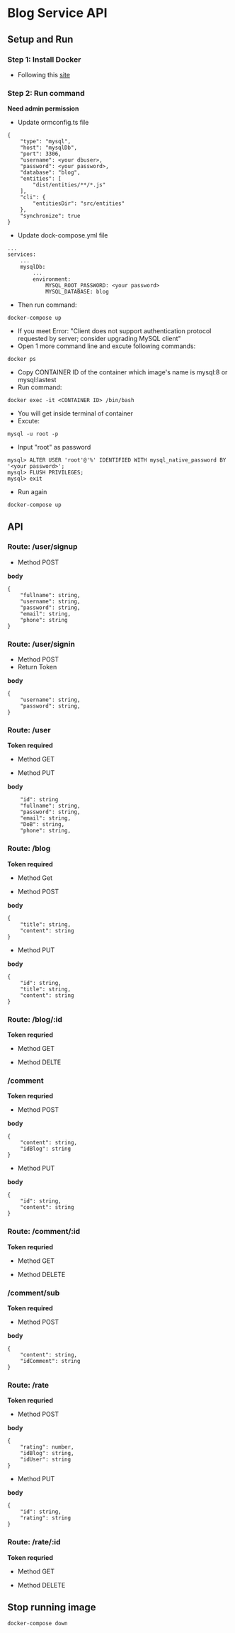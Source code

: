 # Blog Service API

## Setup and Run

### Step 1: Install Docker 
- Following this [site](https://docs.docker.com/get-docker)

### Step 2: Run command
**Need admin permission**
- Update ormconfig.ts file
```
{
    "type": "mysql",
    "host": "mysqlDb",
    "port": 3306,
    "username": <your dbuser>,
    "password": <your password>,
    "database": "blog",
    "entities": [
        "dist/entities/**/*.js"
    ],  
    "cli": {
        "entitiesDir": "src/entities"
    },
    "synchronize": true
}
```

- Update dock-compose.yml file
```
...
services:
    ...
    mysqlDb:
        ...
        environment:
            MYSQL_ROOT_PASSWORD: <your password>
            MYSQL_DATABASE: blog
```
- Then run command:

```
docker-compose up
```
- If you meet Error: "Client does not support authentication protocol requested by server; consider upgrading MySQL client"
- Open 1 more command line and excute following commands:

```
docker ps
```

- Copy CONTAINER ID of the container which image's name is mysql:8 or mysql:lastest
- Run command:

```
docker exec -it <CONTAINER ID> /bin/bash
```

- You will get inside terminal of container
- Excute:

```
mysql -u root -p
```

* Input "root" as password

```
mysql> ALTER USER 'root'@'%' IDENTIFIED WITH mysql_native_password BY '<your password>';
mysql> FLUSH PRIVILEGES;
mysql> exit
```

- Run again
```
docker-compose up
```

## API

### Route: /user/signup
- Method POST

**body**
```
{
	"fullname": string,
	"username": string,
	"password": string,
	"email": string,
	"phone": string
}
```

### Route: /user/signin
- Method POST
- Return Token

**body**
```
{	
	"username": string,
	"password": string,
}
```

### Route: /user
**Token required**
- Method GET

- Method PUT

**body**
```
    "id": string
    "fullname": string,
    "password": string,
    "email": string,
    "DoB": string,
    "phone": string, 
```

### Route: /blog
**Token required**
- Method Get

- Method POST

**body**
```
{
	"title": string,
	"content": string
}
```

- Method PUT

**body**
```
{
    "id": string,
	"title": string,
	"content": string
}
```

### Route: /blog/:id
**Token requried**
- Method GET

- Method DELTE

### /comment
**Token requried**
- Method POST

**body**
```
{
	"content": string,
	"idBlog": string
}
```
- Method PUT

**body**
```
{
	"id": string,
	"content": string
}
```

### Route: /comment/:id
**Token requried**
- Method GET

- Method DELETE

### /comment/sub
**Token required**
- Method POST

**body**
```
{
	"content": string,
	"idComment": string
}
```
### Route: /rate
**Token requried**
- Method POST

**body**
```
{
	"rating": number,
	"idBlog": string,
    "idUser": string
}
```
- Method PUT

**body**
```
{
	"id": string,
	"rating": string
}
```

### Route: /rate/:id
**Token requried**
- Method GET

- Method DELETE


## Stop running image

```
docker-compose down
```